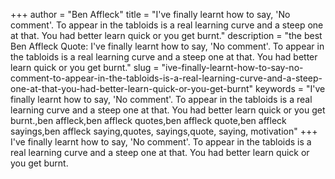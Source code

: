 +++
author = "Ben Affleck"
title = "I've finally learnt how to say, 'No comment'. To appear in the tabloids is a real learning curve and a steep one at that. You had better learn quick or you get burnt."
description = "the best Ben Affleck Quote: I've finally learnt how to say, 'No comment'. To appear in the tabloids is a real learning curve and a steep one at that. You had better learn quick or you get burnt."
slug = "ive-finally-learnt-how-to-say-no-comment-to-appear-in-the-tabloids-is-a-real-learning-curve-and-a-steep-one-at-that-you-had-better-learn-quick-or-you-get-burnt"
keywords = "I've finally learnt how to say, 'No comment'. To appear in the tabloids is a real learning curve and a steep one at that. You had better learn quick or you get burnt.,ben affleck,ben affleck quotes,ben affleck quote,ben affleck sayings,ben affleck saying,quotes, sayings,quote, saying, motivation"
+++
I've finally learnt how to say, 'No comment'. To appear in the tabloids is a real learning curve and a steep one at that. You had better learn quick or you get burnt.
